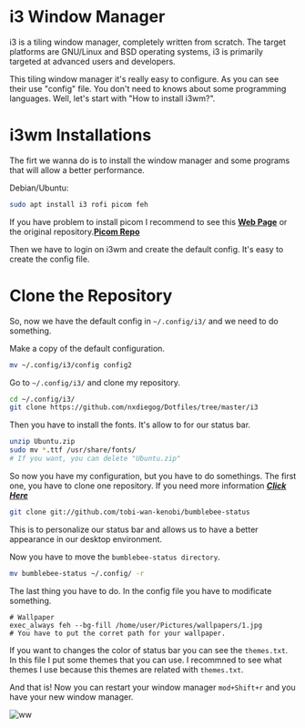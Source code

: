 # i3 Window Manager
i3 is a tiling window manager, completely written from scratch. The target platforms are GNU/Linux and BSD operating systems, i3 is primarily targeted at advanced users and developers. 

This tiling window manager it's really easy to configure. As you can see their use "config" file. You don't need to knows about some programming languages. Well, let's start with "How to install i3wm?".

# i3wm Installations
The firt we wanna do is to install the window manager and some programs that will allow a better performance.

Debian/Ubuntu:
```bash
sudo apt install i3 rofi picom feh
```
If you have problem to install picom I recommend to see this **[Web Page](https://www.linuxfordevices.com/tutorials/linux/picom)** or the original repository.**[Picom Repo](https://github.com/yshui/picom)**

Then we have to login on i3wm and create the default config. It's easy to create the config file. 

# Clone the Repository
So, now we have the default config in ```~/.config/i3/``` and we need to do something.

Make a copy of the default configuration.
```bash
mv ~/.config/i3/config config2
```
Go to ```~/.config/i3/```  and clone my repository.
```bash
cd ~/.config/i3/
git clone https://github.com/nxdiegog/Dotfiles/tree/master/i3
```
Then you have to install the fonts. It's allow to for our status bar.
```bash
unzip Ubuntu.zip
sudo mv *.ttf /usr/share/fonts/
# If you want, you can delete "Ubuntu.zip"
```
So now you have my configuration, but you have to do somethings. The first one, you have to clone one repository. If you need more information ***[Click Here](https://github.com/tobi-wan-kenobi/bumblebee-status)***
```bash
git clone git://github.com/tobi-wan-kenobi/bumblebee-status
```
This is to personalize our status bar and allows us to have a better appearance in our desktop environment.

Now you have to move the ```bumblebee-status directory```.
```bash
mv bumblebee-status ~/.config/ -r
```

The last thing you have to do. In the config file you have to modificate something.
```config
# Wallpaper 
exec_always feh --bg-fill /home/user/Pictures/wallpapers/1.jpg
# You have to put the corret path for your wallpaper.
```
If you want to changes the color of status bar you can see the ```themes.txt```. In this file I put some themes that you can use. I recommned to see
what themes I use because this themes are related with ```themes.txt```. 

And that is! Now you can restart your window manager ```mod+Shift+r``` and you have your new window manager.

![ww](https://user-images.githubusercontent.com/85723755/124371300-940e1a00-dc3d-11eb-8e4c-dac01c24c984.png)




